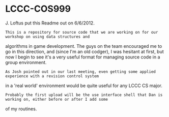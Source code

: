 LCCC-COS999
===========

J. Loftus  put this Readme out on 6/6/2012.  

    This is a repository for source code that we are working on for our workshop on using data structures and 
algorithms in game development.  The guys on the team encouraged me to go in this direction, and (since 
I'm an old codger), I was hesitant at first, but now I begin to see it's a very useful format for managing 
source code in a group environment.  

    As Josh pointed out in our last meeting, even getting some applied experience with a revision control system 
in a 'real world' environment would be quite useful for any LCCC CS major.  

    Probably the first upload will be the use interface shell that Dan is working on, either before or after I add some
of my routines. 
